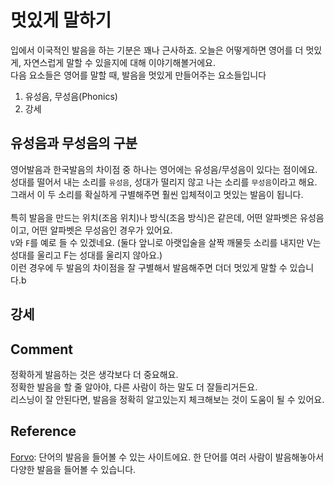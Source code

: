 # 멋있게 말하기
입에서 이국적인 발음을 하는 기분은 꽤나 근사하죠. 오늘은 어떻게하면 영어를 더 멋있게, 자연스럽게 말할 수 있을지에 대해 이야기해볼거에요.<br>
다음 요소들은 영어를 말할 때, 발음을 멋있게 만들어주는 요소들입니다<br>
1. 유성음, 무성음(Phonics)
1. 강세

## 유성음과 무성음의 구분
영어발음과 한국발음의 차이점 중 하나는 영어에는 유성음/무성음이 있다는 점이에요.<br>
성대를 떨어서 내는 소리를 `유성음`, 성대가 떨리지 않고 나는 소리를 `무성음`이라고 해요.<br>
그래서 이 두 소리를 확실하게 구별해주면 훨씬 입체적이고 멋있는 발음이 됩니다.<br>
<br>
특히 발음을 만드는 위치(조음 위치)나 방식(조음 방식)은 같은데, 어떤 알파벳은 유성음이고, 어떤 알파벳은 무성음인 경우가 있어요.<br>
`V`와 `F`를 예로 들 수 있겠네요. (둘다 앞니로 아랫입술을 살짝 깨물듯 소리를 내지만 V는 성대를 울리고 F는 성대를 울리지 않아요.)<br>
이런 경우에 두 발음의 차이점을 잘 구별해서 발음해주면 더더 멋있게 말할 수 있습니다.b

## 강세

## Comment
정확하게 발음하는 것은 생각보다 더 중요해요.<br>
정확한 발음을 할 줄 알아야, 다른 사람이 하는 말도 더 잘들리거든요.<br>
리스닝이 잘 안된다면, 발음을 정확히 알고있는지 체크해보는 것이 도움이 될 수 있어요.

## Reference
[Forvo](https://forvo.com): 
단어의 발음을 들어볼 수 있는 사이트에요. 한 단어를 여러 사람이 발음해놓아서 다양한 발음을 들어볼 수 있습니다.


